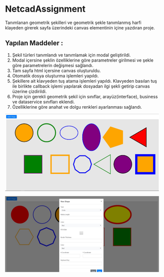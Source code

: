 # NetcadAssignment

Tanımlanan geometrik şekilleri ve geometrik şekle tanımlanmış harfi klayeden girerek sayfa üzerindeki canvas elementinin içine yazdıran
proje.

## Yapılan Maddeler :
  1. Şekil türleri tanımlandı ve tanımlamak için modal geliştirildi.
  2. Modal içersine şeklin özelliklerine göre parametreler girilmesi ve şekle göre parametrelerin değişmesi sağlandı.
  3. Tam sayfa html içersine canvas oluşturuldu.
  4. Otomatik dosya oluşturma işlemleri yapıldı.      
  5. Şekillere ait klavyeden tuş atama işlemleri yapıldı. Klavyeden basılan tuş ile birlikte callback işlemi yapılarak dosyadan ilgi şekli     getirip canvas üzerine çizdirildi.       
  6. Proje için gerekli geometrik şekil için sınıflar, arayüz(interface), business ve dataservice sınıfları eklendi.
  7. Özelliklerine göre anahat ve dolgu renkleri ayarlanması sağlandı. 
  
  
  ![Image of Screen](https://github.com/Timosis/NetcadAssignment/blob/master/Screen-1.JPG)
  
  ![Image of Save](https://github.com/Timosis/NetcadAssignment/blob/master/save-shape.JPG)
  
  

  
 



